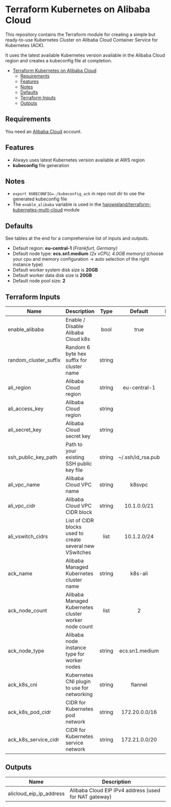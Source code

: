# Terraform Kubernetes on Alibaba Cloud

This repository contains the Terraform module for creating a simple but ready-to-use Kubernetes Cluster on Alibaba Cloud Container Service for Kubernetes (ACK).

It uses the latest available Kubernetes version available in the Alibaba Cloud region and creates a kubeconfig file at completion.


- [Terraform Kubernetes on Alibaba Cloud](#Terraform-Kubernetes-on-Alibaba-Cloud)
  - [Requirements](#Requirements)
  - [Features](#Features)
  - [Notes](#Notes)
  - [Defaults](#Defaults)
  - [Terraform Inputs](#Terraform-Inputs)
  - [Outputs](#Outputs)


## Requirements

You need an [Alibaba Cloud](https://portal.aws.amazon.com/gp/aws/developer/registration/index.html) account.


## Features

* Always uses latest Kubernetes version available at AWS region
* **kubeconfig** file generation


## Notes

* `export KUBECONFIG=./kubeconfig_ack` in repo root dir to use the generated kubeconfig file
* The `enable_alibaba` variable is used in the [hajowieland/terraform-kubernetes-multi-cloud](https://github.com/hajowieland/terraform-kubernetes-multi-cloud) module


## Defaults

See tables at the end for a comprehensive list of inputs and outputs.


* Default region: **eu-central-1** _(Frankfurt, Germany)_
* Default node type: **ecs.sn1.medium** _(2x vCPU, 4.0GB memory)_ (choose your cpu and memory configuration -> auto selection of the right instance type)
* Default worker system disk size is **20GB**
* Default worker data disk size is **20GB**
* Default node pool size: **2**



## Terraform Inputs

| Name | Description | Type | Default | Required |
|------|-------------|:----:|:-----:|:-----:|
| enable_alibaba | Enable / Disable Alibaba Cloud k8s  | bool | true | yes |
| random_cluster_suffix | Random 6 byte hex suffix for cluster name | string |  | true |
| ali_region | Alibaba Cloud region | string | eu-central-1 | true |
| ali_access_key | Alibaba Cloud region | string |   | yes |
| ali_secret_key | Alibaba Cloud secret key | string |  | yes |
| ssh_public_key_path | Path to your existing SSH public key file | string | ~/.ssh/id_rsa.pub | yes |
| ali_vpc_name | Alibaba Cloud VPC name | string | k8svpc | yes |
| ali_vpc_cidr | Alibaba Cloud VPC CIDR block | string | 10.1.0.0/21 | yes |
| ali_vswitch_cidrs | List of CIDR blocks used to create several new VSwitches | list | 10.1.2.0/24 | yes |
| ack_name | Alibaba Managed Kubernetes cluster name | string | k8s-ali | yes |
| ack_node_count | Alibaba Managed Kubernetes cluster worker node count | list | 2 | yes |
| ack_node_type | Alibaba node instance type for worker nodes | string | ecs.sn1.medium | yes |
| ack_k8s_cni | Kubernetes CNI plugin to use for networking | string | flannel | yes |
| ack_k8s_pod_cidr | CIDR for Kubernetes pod network | string | 172.20.0.0/16 | yes |
| ack_k8s_service_cidr | CIDR for Kubernetes service network | string | 172.21.0.0/20 | yes |



## Outputs

| Name | Description |
|------|-------------|
| alicloud_eip_ip_address | Alibaba Cloud EIP IPv4 address (used for NAT gateway) |
